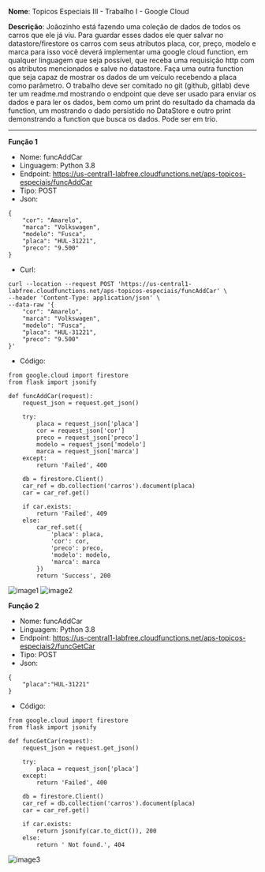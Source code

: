 **Nome**:
Topicos Especiais III - Trabalho I - Google Cloud


**Descrição**:
Joãozinho está fazendo uma coleção de dados de todos os carros que ele já viu. Para guardar esses dados ele quer salvar no datastore/firestore os carros com seus atributos placa, cor, preço, modelo e marca para isso você deverá implementar uma google cloud function, em qualquer linguagem que seja possível, que receba uma requisição http com os atributos mencionados e salve no datastore. Faça uma outra function que seja capaz de mostrar os dados de um veículo recebendo a placa como parâmetro. O trabalho deve ser comitado no git (github, gitlab) deve ter um readme.md mostrando o endpoint que deve ser usado para enviar os dados e para ler os dados, bem como um print do resultado da chamada da function, um mostrando o dado persistido no DataStore e outro print demonstrando a function que busca os dados. Pode ser em trio.

---

**Função 1**

* Nome: funcAddCar
* Linguagem: Python 3.8
* Endpoint: https://us-central1-labfree.cloudfunctions.net/aps-topicos-especiais/funcAddCar
* Tipo: POST
* Json:

```
{
    "cor": "Amarelo",
    "marca": "Volkswagen",
    "modelo": "Fusca",
    "placa": "HUL-31221",
    "preco": "9.500"
}
```
* Curl:
```
curl --location --request POST 'https://us-central1-labfree.cloudfunctions.net/aps-topicos-especiais/funcAddCar' \
--header 'Content-Type: application/json' \
--data-raw '{
    "cor": "Amarelo",
    "marca": "Volkswagen",
    "modelo": "Fusca",
    "placa": "HUL-31221",
    "preco": "9.500"
}'
```
* Código:
```
from google.cloud import firestore
from flask import jsonify

def funcAddCar(request):
    request_json = request.get_json()
    
    try:
        placa = request_json['placa']
        cor = request_json['cor']
        preco = request_json['preco']
        modelo = request_json['modelo']
        marca = request_json['marca']
    except:
        return 'Failed', 400

    db = firestore.Client()
    car_ref = db.collection('carros').document(placa)
    car = car_ref.get()

    if car.exists:
        return 'Failed', 409
    else:
        car_ref.set({
            'placa': placa,
            'cor': cor,
            'preco': preco,
            'modelo': modelo,
            'marca': marca
        })
        return 'Success', 200
```

![image1](https://i.imgur.com/oFySDL4.png)
![image2]([https://i.imgur.com/dpHSBvI.png)

**Função 2**

* Nome: funcAddCar
* Linguagem: Python 3.8
* Endpoint: https://us-central1-labfree.cloudfunctions.net/aps-topicos-especiais2/funcGetCar
* Tipo: POST
* Json:
```
{
    "placa":"HUL-31221"
}
```
* Código:
```
from google.cloud import firestore
from flask import jsonify

def funcGetCar(request):
    request_json = request.get_json()

    try:
        placa = request_json['placa']
    except:
        return 'Failed', 400
    
    db = firestore.Client()
    car_ref = db.collection('carros').document(placa)
    car = car_ref.get()

    if car.exists:
        return jsonify(car.to_dict()), 200
    else:
        return ' Not found.', 404
  ```
  
  ![image3](https://i.imgur.com/qBHewZv.png)
